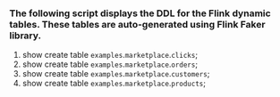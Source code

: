 ### The following script displays the DDL for the Flink dynamic tables. These tables are auto-generated using Flink Faker library.

1. show create table ``examples``.`marketplace`.`clicks`;
2. show create table `examples`.`marketplace`.`orders`;
3. show create table `examples`.`marketplace`.`customers`;
4. show create table `examples`.`marketplace`.`products`;

